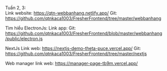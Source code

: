 Tuần 2, 3:  
Link website: https://qtn-webbanhang.netlify.app/
Git: https://github.com/qtnkaca1003/FresherFrontend/tree/master/webbanhang

Tìm hiểu ElectronJs:
Link app:
Git: https://github.com/qtnkaca1003/FresherFrontend/blob/master/webbanhang/public/electron.js

NextJs
Link web: https://nextjs-demo-theta-puce.vercel.app/
Git: https://github.com/qtnkaca1003/FresherFrontend/tree/master/nextjs

Web manager link web: https://manager-page-tb9m.vercel.app/
